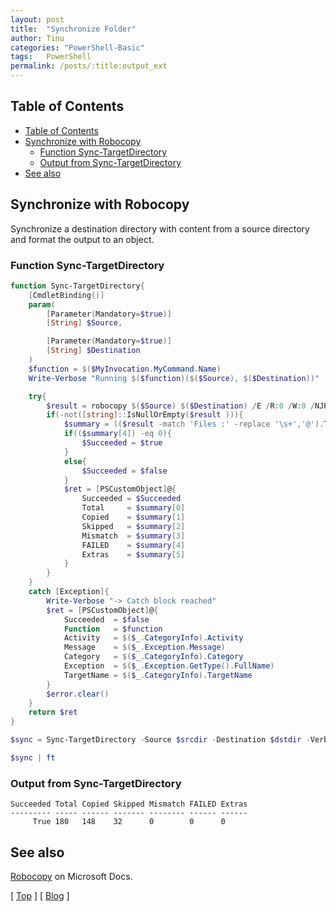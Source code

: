 ```yaml
---
layout: post
title:  "Synchronize Folder"
author: Tinu
categories: "PowerShell-Basic"
tags:   PowerShell
permalink: /posts/:title:output_ext
---
```


## Table of Contents

- [Table of Contents](#table-of-contents)
- [Synchronize with Robocopy](#synchronize-with-robocopy)
  - [Function Sync-TargetDirectory](#function-sync-targetdirectory)
  - [Output from Sync-TargetDirectory](#output-from-sync-targetdirectory)
- [See also](#see-also)

## Synchronize with Robocopy

Synchronize a destination directory with content from a source directory and format the output to an object.

### Function Sync-TargetDirectory

````powershell
function Sync-TargetDirectory{
    [CmdletBinding()]
    param(
        [Parameter(Mandatory=$true)]
        [String] $Source,

        [Parameter(Mandatory=$true)]
        [String] $Destination
    )
    $function = $($MyInvocation.MyCommand.Name)
    Write-Verbose "Running $($function)($($Source), $($Destination))"

    try{
        $result = robocopy $($Source) $($Destination) /E /R:0 /W:0 /NJH /NP /NFL /NDL
        if(-not([string]::IsNullOrEmpty($result ))){
            $summary = (($result -match 'Files :' -replace '\s+','@').TrimStart('@Files:@') -split '@')
            if(($summary[4]) -eq 0){
                $Succeeded = $true
            }
            else{
                $Succeeded = $false
            }
            $ret = [PSCustomObject]@{
                Succeeded = $Succeeded
                Total     = $summary[0]
                Copied    = $summary[1]
                Skipped   = $summary[2]
                Mismatch  = $summary[3]
                FAILED    = $summary[4]
                Extras    = $summary[5]
            }
        }
    }
    catch [Exception]{
        Write-Verbose "-> Catch block reached"
        $ret = [PSCustomObject]@{
            Succeeded  = $false
            Function   = $function
            Activity   = $($_.CategoryInfo).Activity
            Message    = $($_.Exception.Message)
            Category   = $($_.CategoryInfo).Category
            Exception  = $($_.Exception.GetType().FullName)
            TargetName = $($_.CategoryInfo).TargetName
        }
        $error.clear()
    }
    return $ret
}

$sync = Sync-TargetDirectory -Source $srcdir -Destination $dstdir -Verbose

$sync | ft
````

### Output from Sync-TargetDirectory

````text
Succeeded Total Copied Skipped Mismatch FAILED Extras
--------- ----- ------ ------- -------- ------ ------
     True 180   148    32      0        0      0
````

## See also

[Robocopy](https://docs.microsoft.com/en-us/windows-server/administration/windows-commands/robocopy) on Microsoft Docs.

[ [Top](#table-of-contents) ] [ [Blog](../categories.html) ]
